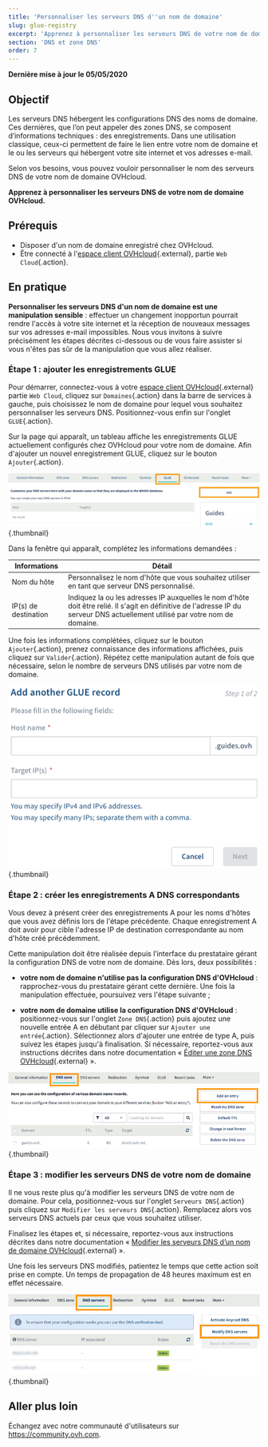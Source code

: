 ```yaml
---
title: 'Personnaliser les serveurs DNS d''un nom de domaine'
slug: glue-registry
excerpt: 'Apprenez à personnaliser les serveurs DNS de votre nom de domaine OVHcloud'
section: 'DNS et zone DNS'
order: 7
---
```


**Dernière mise à jour le 05/05/2020**

## Objectif

Les serveurs DNS hébergent les configurations DNS des noms de domaine. Ces dernières, que l’on peut appeler des zones DNS, se composent d’informations techniques : des enregistrements. Dans une utilisation classique, ceux-ci permettent de faire le lien entre votre nom de domaine et le ou les serveurs qui hébergent votre site internet et vos adresses e-mail.

Selon vos besoins, vous pouvez vouloir personnaliser le nom des serveurs DNS de votre nom de domaine OVHcloud.

**Apprenez à personnaliser les serveurs DNS de votre nom de domaine OVHcloud.**

## Prérequis

- Disposer d'un nom de domaine enregistré chez OVHcloud.
- Être connecté à l'[espace client OVHcloud](https://ca.ovh.com/auth/?action=gotomanager){.external}, partie `Web Cloud`{.action}.

## En pratique

**Personnaliser les serveurs DNS d'un nom de domaine est une manipulation sensible** : effectuer un changement inopportun pourrait rendre l'accès à votre site internet et la réception de nouveaux messages sur vos adresses e-mail impossibles. Nous vous invitons à suivre précisément les étapes décrites ci-dessous ou de vous faire assister si vous n'êtes pas sûr de la manipulation que vous allez réaliser.

### Étape 1 : ajouter les enregistrements GLUE

Pour démarrer, connectez-vous à votre [espace client OVHcloud](https://ca.ovh.com/auth/?action=gotomanager){.external} partie `Web Cloud`, cliquez sur `Domaines`{.action} dans la barre de services à gauche, puis choisissez le nom de domaine pour lequel vous souhaitez personnaliser les serveurs DNS. Positionnez-vous enfin sur l'onglet `GLUE`{.action}.

Sur la page qui apparaît, un tableau affiche les enregistrements GLUE actuellement configurés chez OVHcloud pour votre nom de domaine. Afin d'ajouter un nouvel enregistrement GLUE, cliquez sur le bouton `Ajouter`{.action}.

![glueregistry](images/customize-dns-servers-step1.png){.thumbnail}

Dans la fenêtre qui apparaît, complétez les informations demandées :

|Informations|Détail|  
|---|---|
|Nom du hôte|Personnalisez le nom d'hôte que vous souhaitez utiliser en tant que serveur DNS personnalisé.|
|IP(s) de destination|Indiquez la ou les adresses IP auxquelles le nom d'hôte doit être relié. Il s'agit en définitive de l'adresse IP du serveur DNS actuellement utilisé par votre nom de domaine.|

Une fois les informations complétées, cliquez sur le bouton `Ajouter`{.action}, prenez connaissance des informations affichées, puis cliquez sur `Valider`{.action}. Répétez cette manipulation autant de fois que nécessaire, selon le nombre de serveurs DNS utilisés par votre nom de domaine.

![glueregistry](images/customize-dns-servers-step2.png){.thumbnail}

### Étape 2 : créer les enregistrements A DNS correspondants

Vous devez à présent créer des enregistrements A pour les noms d'hôtes que vous avez définis lors de l'étape précédente. Chaque enregistrement A doit avoir pour cible l'adresse IP de destination correspondante au nom d'hôte créé précédemment.

Cette manipulation doit être réalisée depuis l’interface du prestataire gérant la configuration DNS de votre nom de domaine. Dès lors, deux possibilités :

- **votre nom de domaine n'utilise pas la configuration DNS d'OVHcloud** : rapprochez-vous du prestataire gérant cette dernière. Une fois la manipulation effectuée, poursuivez vers l'étape suivante ;

- **votre nom de domaine utilise la configuration DNS d'OVHcloud** : positionnez-vous sur l'onglet `Zone DNS`{.action} puis ajoutez une nouvelle entrée A en débutant par cliquer sur `Ajouter une entrée`{.action}. Sélectionnez alors d'ajouter une entrée de type A, puis suivez les étapes jusqu'à finalisation. Si nécessaire, reportez-vous aux instructions décrites dans notre documentation « [Éditer une zone DNS OVHcloud](../editer-ma-zone-dns/){.external} ».

![glueregistry](images/customize-dns-servers-step3.png){.thumbnail}

### Étape 3 : modifier les serveurs DNS de votre nom de domaine

Il ne vous reste plus qu'à modifier les serveurs DNS de votre nom de domaine. Pour cela, positionnez-vous sur l'onglet `Serveurs DNS`{.action} puis cliquez sur `Modifier les serveurs DNS`{.action}. Remplacez alors vos serveurs DNS actuels par ceux que vous souhaitez utiliser. 

Finalisez les étapes et, si nécessaire, reportez-vous aux instructions décrites dans notre documentation « [Modifier les serveurs DNS d’un nom de domaine OVHcloud](../generalites-serveurs-dns/){.external} ».

Une fois les serveurs DNS modifiés, patientez le temps que cette action soit prise en compte. Un temps de propagation de 48 heures maximum est en effet nécessaire.

![glueregistry](images/customize-dns-servers-step4.png){.thumbnail}

## Aller plus loin

Échangez avec notre communauté d'utilisateurs sur <https://community.ovh.com>.
